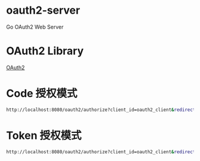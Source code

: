 # oauth2-server
Go OAuth2 Web Server

# OAuth2 Library

[OAuth2](https://github.com/nilorg/oauth2)

# Code 授权模式
```bash
http://localhost:8080/oauth2/authorize?client_id=oauth2_client&redirect_uri=http://localhost/callback&response_type=code&state=somestate&scope=read_write
```

# Token 授权模式
```bash
http://localhost:8080/oauth2/authorize?client_id=oauth2_client&redirect_uri=http://localhost/callback&response_type=token&state=somestate&scope=read_write
```
